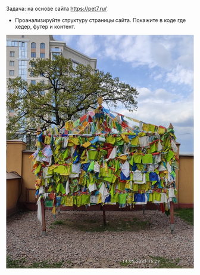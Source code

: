 Задача: на основе сайта <https://pet7.ru/>

- Проанализируйте структуру страницы сайта. Покажите в коде где хедер, футер и контент.

![хедер](тряпочки.jpg)
